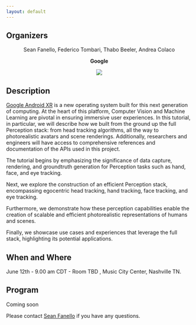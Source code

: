 ```yaml
---
layout: default
---
```


## Organizers
<p style="text-align: center;"> Sean Fanello, Federico Tombari, Thabo Beeler, Andrea Colaco
</p>
<p style="text-align: center;"> <b> Google </b> </p>
<p style="text-align:center"><img src="https://www.seanfanello.it/wp-content/uploads/2025/05/cvpr25_tutorial.png"/></p>

## Description
[Google Android XR](https://blog.google/products/android/android-xr/) is a new operating system built for this next generation of computing. At the heart of this platform, Computer Vision and Machine Learning are pivotal in ensuring immersive user experiences. In this tutorial, in particular, we will describe how we built from the ground up the full Perception stack: from head tracking algorithms, all the way to photorealistic avatars and scene renderings. Additionally, researchers and engineers will have access to comprehensive references and documentation of the APIs used in this project.

The tutorial begins by emphasizing the significance of data capture, rendering, and groundtruth generation for Perception tasks such as hand, face, and eye tracking.

Next, we explore the construction of an efficient Perception stack, encompassing egocentric head tracking, hand tracking, face tracking, and eye tracking.

Furthermore, we demonstrate how these perception capabilities enable the creation of scalable and efficient photorealistic representations of humans and scenes.

Finally, we showcase use cases and experiences that leverage the full stack, highlighting its potential applications.


## When and Where
June 12th - 9.00 am CDT - Room TBD , Music City Center, Nashville TN.


## Program
Coming soon

Please contact [Sean Fanello](mailto:seanfa@google.com) if you have any questions.

